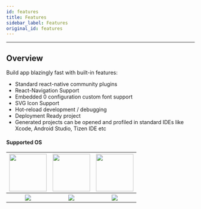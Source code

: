 ```yaml
---
id: features
title: Features
sidebar_label: Features
original_id: features
---
```


<!-- <img className="header-image" src="https://renative.org/img/ic_features.png" width="50" height="50" /> -->

---
## Overview

Build app blazingly fast with built-in features:

-   Standard react-native community plugins
-   React-Navigation Support
-   Embedded 0 configuration custom font support
-   SVG Icon Support
-   Hot-reload development / debugging
-   Deployment Ready project
-   Generated projects can be opened and profiled in standard IDEs like Xcode, Android Studio, Tizen IDE etc

#### Supported OS

<table>
  <tr>
    <th>
      <img src="https://renative.org/img/os_osx.png" width="100" height="100" />
    </th>
    <th>
      <img src="https://renative.org/img/os_win.png" width="100" height="100" />
    </th>
    <th>
      <img src="https://renative.org/img/os_linux.jpeg" width="100" height="100" />
    </th>
  </tr>
  <tr>
    <th>
      <img src="https://img.shields.io/badge/Mac-yes-brightgreen.svg" />
    </th>
    <th>
      <img src="https://img.shields.io/badge/Windows-beta-orange.svg" />
    </th>
    <th>
      <img src="https://img.shields.io/badge/Linux-beta-orange.svg" />
    </th>
  </tr>
</table>
